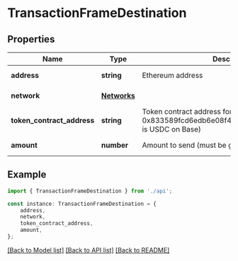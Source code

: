 # TransactionFrameDestination


## Properties

Name | Type | Description | Notes
------------ | ------------- | ------------- | -------------
**address** | **string** | Ethereum address | [default to undefined]
**network** | [**Networks**](Networks.md) |  | [default to undefined]
**token_contract_address** | **string** | Token contract address for the payment (e.g. 0x833589fcd6edb6e08f4c7c32d4f71b54bda02913 is USDC on Base) | [default to undefined]
**amount** | **number** | Amount to send (must be greater than 0) | [default to undefined]

## Example

```typescript
import { TransactionFrameDestination } from './api';

const instance: TransactionFrameDestination = {
    address,
    network,
    token_contract_address,
    amount,
};
```

[[Back to Model list]](../README.md#documentation-for-models) [[Back to API list]](../README.md#documentation-for-api-endpoints) [[Back to README]](../README.md)
